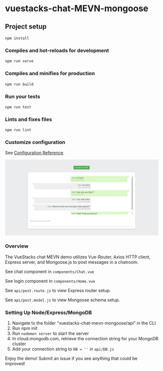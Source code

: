 # vuestacks-chat-MEVN-mongoose

## Project setup
```
npm install
```

### Compiles and hot-reloads for development
```
npm run serve
```

### Compiles and minifies for production
```
npm run build
```

### Run your tests
```
npm run test
```

### Lints and fixes files
```
npm run lint
```

### Customize configuration
See [Configuration Reference](https://cli.vuejs.org/config/).

![alt text](https://raw.githubusercontent.com/jsfanatik/vuestacks-chat-mevn-mongoose/master/src/assets/vuestacks-chat.JPG)

### Overview

The VueStacks chat MEVN demo utilizes Vue-Router, Axios HTTP client, Express server, and Mongoose.js to post messages in a chatroom. 

See chat component in ```components/Chat.vue```

See login component in ```components/Home.vue```

See ```api/post.route.js``` to view Express router setup.

See ```api/post.model.js``` to view Mongoose schema setup.

### Setting Up Node/Express/MongoDB

1) Navigate to the folder “vuestacks-chat-mevn-mongoose/api” in the CLI
2) Run npm init
3) Run ```nodemon server``` to start the server
4) In cloud.mongodb.com, retrieve the connection string for your MongoDB cluster
5) Add your connection string to ```DB = ''``` in ```api/DB.js```

Enjoy the demo! Submit an issue if you see anything that could be improved!
